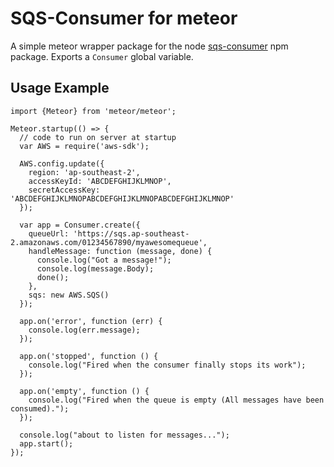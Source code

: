 SQS-Consumer for meteor
===

A simple meteor wrapper package for the 
node [sqs-consumer](https://www.npmjs.com/package/sqs-consumer)
 npm package. Exports a ```Consumer``` global variable.

## Usage Example

```
import {Meteor} from 'meteor/meteor';

Meteor.startup(() => {
  // code to run on server at startup
  var AWS = require('aws-sdk');

  AWS.config.update({
    region: 'ap-southeast-2',
    accessKeyId: 'ABCDEFGHIJKLMNOP',
    secretAccessKey: 'ABCDEFGHIJKLMNOPABCDEFGHIJKLMNOPABCDEFGHIJKLMNOP'
  });

  var app = Consumer.create({
    queueUrl: 'https://sqs.ap-southeast-2.amazonaws.com/01234567890/myawesomequeue',
    handleMessage: function (message, done) {
      console.log("Got a message!");
      console.log(message.Body);
      done();
    },
    sqs: new AWS.SQS()
  });

  app.on('error', function (err) {
    console.log(err.message);
  });

  app.on('stopped', function () {
    console.log("Fired when the consumer finally stops its work");
  });

  app.on('empty', function () {
    console.log("Fired when the queue is empty (All messages have been consumed).");
  });

  console.log("about to listen for messages...");
  app.start();
});

```